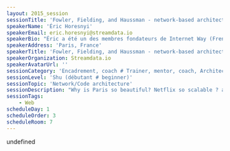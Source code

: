 ```yaml
---
layout: 2015_session
sessionTitle: 'Fowler, Fielding, and Haussman - network-based architectures'
speakerName: 'Éric Horesnyi'
speakerEmail: eric.horesnyi@streamdata.io
speakerBio: "Éric a été un des membres fondateurs de Internet Way (French B2B ISP, vendu à UUnet) puis a travaillé chez Radianz (Global Finance Cloud racheté par British Telecom). C'est un expert des infrastructures de Trading à Haute Fréquence qui se passionne pour la Fintech et la CleanTech. Après avoir vécu à San Francisco, NYC, Mexico, Éric vit actuellement à Paris avec sa petite famille.\n"
speakerAddress: 'Paris, France'
speakerTitle: 'Fowler, Fielding, and Haussman - network-based architectures'
speakerOrganization: Streamdata.io
speakerAvatarUrl: ''
sessionCategory: 'Encadrement, coach # Trainer, mentor, coach, Architecte # Architect, Développeur # Developer'
sessionLevel: 'Shu (débutant # beginner)'
sessionTopic: 'Network/Code architecture'
sessionDescription: "Why is Paris so beautiful? Netflix so scalable ? and REST now a standard ?\nThis is about analyzing the constraints leading to architecture styles, in network-based software as well as building. Haussmann invented a scalable model for the city, Fielding established the principles of an internet-scale software architecture (REST), and Fowler described in details how microservices can get an application to massively scale. All share the same objectives: making life easy for users; offer the ability to scale by avoiding centralized bottleneck; get people reponsible for their independant (decoupling) own building with dwellings (backend) and stores (frontend); get people to connect to each other with wide sunny street and Boulevards (protocol/HTTP).\nTalk comes with pix of Haussmann architectures illustrating REST and Microservices."
sessionTags:
    - Web
scheduleDay: 1
scheduleOrder: 3
scheduleRoom: 7
---
```


undefined

